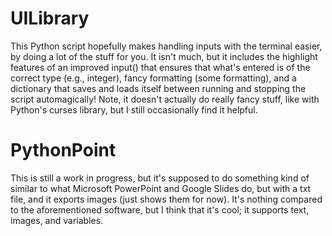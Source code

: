 # UILibrary
This Python script hopefully makes handling inputs with the terminal easier, by doing a lot of the stuff for you. It isn't much, but it includes the highlight features of an improved input() that ensures that what's entered is of the correct type (e.g., integer), fancy formatting (some formatting), and a dictionary that saves and loads itself between running and stopping the script automagically! Note, it doesn't actually do really fancy stuff, like with Python's curses library, but I still occasionally find it helpful.

# PythonPoint
This is still a work in progress, but it's supposed to do something kind of similar to what Microsoft PowerPoint and Google Slides do, but with a txt file, and it exports images (just shows them for now). It's nothing compared to the aforementioned software, but I think that it's cool; it supports text, images, and variables.
